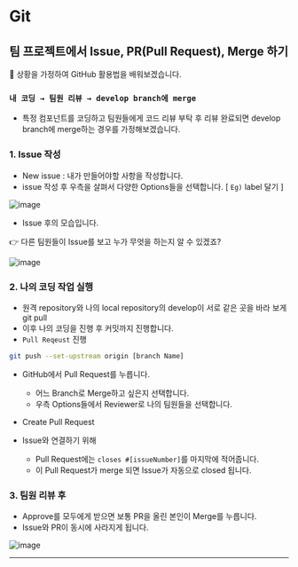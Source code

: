 # Git

## 팀 프로젝트에서 Issue, PR(Pull Request), Merge 하기

🤔 상황을 가정하여 GitHub 활용법을 배워보겠습니다.

### `내 코딩 → 팀원 리뷰 → develop branch에 merge`

- 특정 컴포넌트를 코딩하고 팀원들에게 코드 리뷰 부탁 후 리뷰 완료되면 develop branch에 merge하는 경우를 가정해보겠습니다.

### 1. Issue 작성

- New issue : 내가 만들어야할 사항을 작성합니다.
- issue 작성 후 우측을 살펴서 다양한 Options들을 선택합니다. [ `Eg)` label 달기 ]

![image](https://user-images.githubusercontent.com/32920566/134773280-70374733-edcd-4e0b-9d6f-350013dad33c.png)

- Issue 후의 모습입니다.

👉 다른 팀원들이 Issue를 보고 누가 무엇을 하는지 알 수 있겠죠?

![image](https://user-images.githubusercontent.com/32920566/134773286-614227fb-a5cb-4254-8cb4-e7232398cc96.png)

### 2. 나의 코딩 작업 실행

- 원격 repository와 나의 local repository의 develop이 서로 같은 곳을 바라 보게 git pull
- 이후 나의 코딩을 진행 후 커밋까지 진행합니다.
- `Pull Reqeust` 진행

```bash
git push --set-upstream origin [branch Name]
```

- GitHub에서 Pull Request를 누릅니다.
    - 어느 Branch로 Merge하고 싶은지 선택합니다.
    - 우측 Options들에서 Reviewer로 나의 팀원들을 선택합니다.
- Create Pull Request


- Issue와 연결하기 위해
    - Pull Request에는 `closes #[issueNumber]`를 마지막에 적어줍니다.
    - 이 Pull Request가 merge 되면 Issue가 자동으로 closed 됩니다.

### 3. 팀원 리뷰 후

- Approve를 모두에게 받으면 보통 PR을 올린 본인이 Merge를 누릅니다.
- Issue와 PR이 동시에 사라지게 됩니다.

![image](https://user-images.githubusercontent.com/32920566/134773298-7fb5822b-3a38-4364-9923-b64e41565380.png)

---
